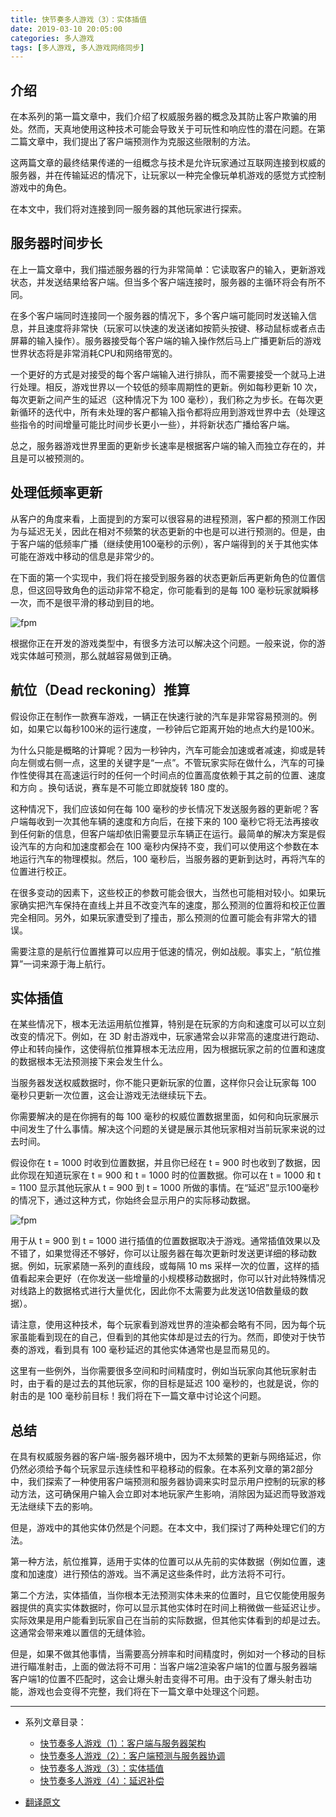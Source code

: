 ```yaml
---
title: 快节奏多人游戏（3）：实体插值
date: 2019-03-10 20:05:00
categories: 多人游戏
tags: [多人游戏, 多人游戏网络同步]
---
```


## 介绍

在本系列的第一篇文章中，我们介绍了权威服务器的概念及其防止客户欺骗的用处。然而，天真地使用这种技术可能会导致关于可玩性和响应性的潜在问题。在第二篇文章中，我们提出了客户端预测作为克服这些限制的方法。

这两篇文章的最终结果传递的一组概念与技术是允许玩家通过互联网连接到权威的服务器，并在传输延迟的情况下，让玩家以一种完全像玩单机游戏的感觉方式控制游戏中的角色。

在本文中，我们将对连接到同一服务器的其他玩家进行探索。

<!--more-->

## 服务器时间步长

在上一篇文章中，我们描述服务器的行为非常简单：它读取客户的输入，更新游戏状态，并发送结果给客户端。但当多个客户端连接时，服务器的主循环将会有所不同。

在多个客户端同时连接同一个服务器的情况下，多个客户端可能同时发送输入信息，并且速度将非常快（玩家可以快速的发送诸如按箭头按键、移动鼠标或者点击屏幕的输入操作）。服务器接受每个客户端的输入操作然后马上广播更新后的游戏世界状态将是非常消耗CPU和网络带宽的。

一个更好的方式是对接受的每个客户端输入进行排队，而不需要接受一个就马上进行处理。相反，游戏世界以一个较低的频率周期性的更新。例如每秒更新 10 次，每次更新之间产生的延迟（这种情况下为 100 毫秒），我们称之为步长。在每次更新循环的迭代中，所有未处理的客户都输入指令都将应用到游戏世界中去（处理这些指令的时间增量可能比时间步长更小一些），并将新状态广播给客户端。

总之，服务器游戏世界里面的更新步长速率是根据客户端的输入而独立存在的，并且是可以被预测的。

## 处理低频率更新

从客户的角度来看，上面提到的方案可以很容易的进程预测，客户都的预测工作因为与延迟无关，因此在相对不频繁的状态更新的中也是可以进行预测的。但是，由于客户端的低频率广播（继续使用100毫秒的示例），客户端得到的关于其他实体可能在游戏中移动的信息是非常少的。

在下面的第一个实现中，我们将在接受到服务器的状态更新后再更新角色的位置信息，但这回导致角色的运动非常不稳定，你可能看到的是每 100 毫秒玩家就瞬移一次，而不是很平滑的移动到目的地。

![fpm](/images/fpm/fpm3-01.png)

根据你正在开发的游戏类型中，有很多方法可以解决这个问题。一般来说，你的游戏实体越可预测，那么就越容易做到正确。

## 航位（Dead reckoning）推算

假设你正在制作一款赛车游戏，一辆正在快速行驶的汽车是非常容易预测的。例如，如果它以每秒100米的运行速度，一秒钟后它距离开始的地点大约是100米。

为什么只能是概略的计算呢？因为一秒钟内，汽车可能会加速或者减速，抑或是转向左侧或右侧一点，这里的关键字是“一点”。不管玩家实际在做什么，汽车的可操作性使得其在高速运行时的任何一个时间点的位置高度依赖于其之前的位置、速度和方向
。换句话说，赛车是不可能立即就旋转 180 度的。

这种情况下，我们应该如何在每 100 毫秒的步长情况下发送服务器的更新呢？客户端每收到一次其他车辆的速度和方向后，在接下来的 100 毫秒它将无法再接收到任何新的信息，但客户端却依旧需要显示车辆正在运行。最简单的解决方案是假设汽车的方向和加速度都会在 100 毫秒内保持不变，我们可以使用这个参数在本地运行汽车的物理模拟。然后，100 毫秒后，当服务器的更新到达时，再将汽车的位置进行校正。

在很多变动的因素下，这些校正的参数可能会很大，当然也可能相对较小。如果玩家确实把汽车保持在直线上并且不改变汽车的速度，那么预测的位置将和校正位置完全相同。另外，如果玩家遭受到了撞击，那么预测的位置可能会有非常大的错误。

需要注意的是航行位置推算可以应用于低速的情况，例如战舰。事实上，“航位推算”一词来源于海上航行。

## 实体插值

在某些情况下，根本无法运用航位推算，特别是在玩家的方向和速度可以可以立刻改变的情况下。例如，在 3D 射击游戏中，玩家通常会以非常高的速度进行跑动、停止和转向操作，这使得航位推算根本无法应用，因为根据玩家之前的位置和速度的数据根本无法预测接下来会发生什么。

当服务器发送权威数据时，你不能只更新玩家的位置，这样你只会让玩家每 100 毫秒只更新一次位置，这会让游戏无法继续玩下去。

你需要解决的是在你拥有的每 100 毫秒的权威位置数据里面，如何和向玩家展示中间发生了什么事情。解决这个问题的关键是展示其他玩家相对当前玩家来说的过去时间。

假设你在 t = 1000 时收到位置数据，并且你已经在 t = 900 时也收到了数据，因此你现在知道玩家在 t = 900 和 t = 1000 时的位置数据。你可以在 t = 1000 和 t = 1100 显示其他玩家从 t = 900 到 t = 1000 所做的事情。在“延迟”显示100毫秒的情况下，通过这种方式，你始终会显示用户的实际移动数据。

![fpm](/images/fpm/fpm3-02.png)

用于从 t = 900 到 t = 1000 进行插值的位置数据取决于游戏。通常插值效果以及不错了，如果觉得还不够好，你可以让服务器在每次更新时发送更详细的移动数据。例如，玩家紧随一系列的直线段，或每隔 10 ms 采样一次的位置，这样的插值看起来会更好（在你发送一些增量的小规模移动数据时，你可以针对此特殊情况对线路上的数据格式进行大量优化，因此你不太需要为此发送10倍数量级的数据）。

请注意，使用这种技术，每个玩家看到游戏世界的渲染都会略有不同，因为每个玩家虽能看到现在的自己，但看到的其他实体却是过去的行为。然而，即使对于快节奏的游戏，看到具有 100 毫秒延迟的其他实体通常也是显而易见的。

这里有一些例外，当你需要很多空间和时间精度时，例如当玩家向其他玩家射击时，由于看的是过去的其他玩家，你的目标是延迟 100 毫秒的，也就是说，你的射击的是 100 毫秒前目标！我们将在下一篇文章中讨论这个问题。

## 总结

在具有权威服务器的客户端-服务器环境中，因为不太频繁的更新与网络延迟，你仍然必须给予每个玩家显示连续性和平稳移动的假象。在本系列文章的第2部分中，我们探索了一种使用客户端预测和服务器协调来实时显示用户控制的玩家的移动方法，这可确保用户输入会立即对本地玩家产生影响，消除因为延迟而导致游戏无法继续下去的影响。

但是，游戏中的其他实体仍然是个问题。在本文中，我们探讨了两种处理它们的方法。

第一种方法，航位推算，适用于实体的位置可以从先前的实体数据（例如位置，速度和加速度）进行预估的游戏。当不满足这些条件时，此方法将不可行。

第二个方法，实体插值，当你根本无法预测实体未来的位置时，且它仅能使用服务器提供的真实实体数据时，你可以显示其他实体时在时间上稍微做一些延迟让步。实际效果是用户能看到玩家自己在当前的实际数据，但其他实体看到的却是过去。这通常会带来难以置信的无缝体验。

但是，如果不做其他事情，当需要高分辨率和时间精度时，例如对一个移动的目标进行瞄准射击，上面的做法将不可用：当客户端2渲染客户端1的位置与服务器端客户端1的位置不匹配时，这会让爆头射击变得不可用。由于没有了爆头射击功能，游戏也会变得不完整，我们将在下一篇文章中处理这个问题。

---

* 系列文章目录：
  * [快节奏多人游戏（1）：客户端与服务器架构](/2019/03/02/fast-paced-multiplayer-01/)
  * [快节奏多人游戏（2）：客户端预测与服务器协调](/2019/03/06/fast-paced-multiplayer-02/)
  * [快节奏多人游戏（3）：实体插值](/2019/03/10/fast-paced-multiplayer-03/)
  * [快节奏多人游戏（4）：延迟补偿](/2019/03/14/fast-paced-multiplayer-04/)

* [翻译原文](http://www.gabrielgambetta.com/entity-interpolation.html)